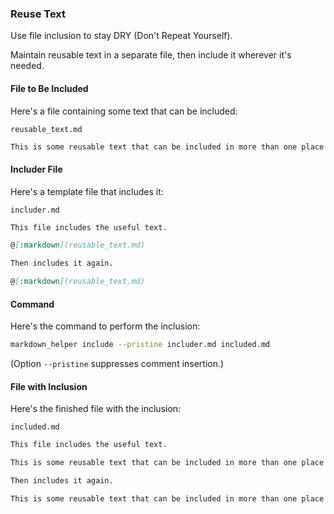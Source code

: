 ### Reuse Text

Use file inclusion to stay DRY (Don't Repeat Yourself).

Maintain reusable text in a separate file, then include it wherever it's needed.

#### File to Be Included

Here's a file containing some text that can be included:

<code>reusable_text.md</code>
```markdown
This is some reusable text that can be included in more than one place (actually, in more than one file).
```

#### Includer File

Here's a template file that includes it:

<code>includer.md</code>
```markdown
This file includes the useful text.

@[:markdown](reusable_text.md)

Then includes it again.

@[:markdown](reusable_text.md)
```

#### Command

Here's the command to perform the inclusion:

```sh
markdown_helper include --pristine includer.md included.md
```

(Option ```--pristine``` suppresses comment insertion.)

#### File with Inclusion

Here's the finished file with the inclusion:

<code>included.md</code>
```markdown
This file includes the useful text.

This is some reusable text that can be included in more than one place (actually, in more than one file).

Then includes it again.

This is some reusable text that can be included in more than one place (actually, in more than one file).
```
